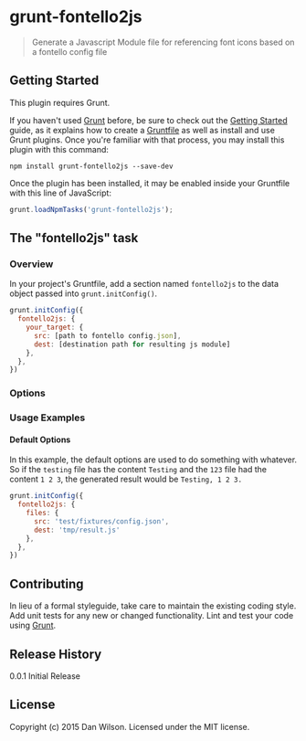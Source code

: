 # grunt-fontello2js

> Generate a Javascript Module file for referencing font icons based on a fontello config file

## Getting Started
This plugin requires Grunt.

If you haven't used [Grunt](http://gruntjs.com/) before, be sure to check out the [Getting Started](http://gruntjs.com/getting-started) guide, as it explains how to create a [Gruntfile](http://gruntjs.com/sample-gruntfile) as well as install and use Grunt plugins. Once you're familiar with that process, you may install this plugin with this command:

```shell
npm install grunt-fontello2js --save-dev
```

Once the plugin has been installed, it may be enabled inside your Gruntfile with this line of JavaScript:

```js
grunt.loadNpmTasks('grunt-fontello2js');
```

## The "fontello2js" task

### Overview
In your project's Gruntfile, add a section named `fontello2js` to the data object passed into `grunt.initConfig()`.

```js
grunt.initConfig({
  fontello2js: {
    your_target: {
      src: [path to fontello config.json],
      dest: [destination path for resulting js module]
    },
  },
})
```

### Options

### Usage Examples

#### Default Options
In this example, the default options are used to do something with whatever. So if the `testing` file has the content `Testing` and the `123` file had the content `1 2 3`, the generated result would be `Testing, 1 2 3.`

```js
grunt.initConfig({
  fontello2js: {
    files: {
      src: 'test/fixtures/config.json',
      dest: 'tmp/result.js'
    },
  },
})
```

## Contributing
In lieu of a formal styleguide, take care to maintain the existing coding style. Add unit tests for any new or changed functionality. Lint and test your code using [Grunt](http://gruntjs.com/).

## Release History
0.0.1 Initial Release

## License
Copyright (c) 2015 Dan Wilson. Licensed under the MIT license.
